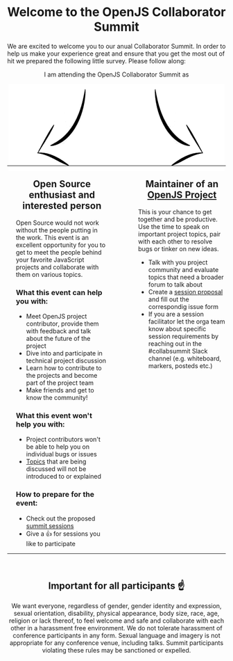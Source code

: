 <h1 align="center">Welcome to the OpenJS Collaborator Summit</h1>

We are excited to welcome you to our anual Collaborator Summit. In order to help us make your experience great and ensure that you get the most out of hit we prepared the following little survey. Please follow along:

<div align="center">I am attending the OpenJS Collaborator Summit as<div>
<p align="center">
  <img src="./assets/arrow.png" />
</p>

<table width="100%" style="position:relative; bottom: 30px;">
  <tr>
    <td width="50%" style="padding: 0 20px">
        <center><h2>Open Source enthusiast and interested person</h2></center>
        Open Source would not work without the people putting in the work. This event is an excellent opportunity for you to get to meet the people behind your favorite JavaScript projects and collaborate with them on various topics.<br>
        <h3>What this event <b>can</b> help you with:</h3>
        <ul>
          <li>Meet OpenJS project contributor, provide them with feedback and talk about the future of the project</li>
          <li>Dive into and participate in technical project discussion</li>
          <li>Learn how to contribute to the projects and become part of the project team</li>
          <li>Make friends and get to know the community!</li>
        </ul>
        <h3>What this event <b>won't</b> help you with:</h3>
        <ul>
          <li>Project contributors won't be able to help you on individual bugs or issues</li>
          <li><a href="https://github.com/openjs-foundation/summit/issues?q=is%3Aissue+is%3Aopen+sort%3Aupdated-desc+label%3A%22Austin+2020%22">Topics</a> that are being discussed will not be introduced to or explained</li>
        </ul>
        <h3>How to prepare for the event:</h3>
        <ul>
          <li>Check out the proposed <a href="https://github.com/openjs-foundation/summit/issues?q=is%3Aissue+is%3Aopen+sort%3Aupdated-desc+label%3A%22Austin+2020%22">summit sessions</a></li>
          <li>Give a 👍 for sessions you like to participate</li>
        </ul>
    </td>
    <td width="50%" style="padding: 0 0 0 50px; vertical-align: top;">
        <center><h2>Maintainer of an <a href="https://openjsf.org/projects/">OpenJS Project</a></h2></center>
        This is your chance to get together and be productive. Use the time to speak on important project topics, pair with each other to resolve bugs or tinker on new ideas.
        <ul>
          <li>Talk with you project community and evaluate topics that need a broader forum to talk about</li>
          <li>Create a <a href="https://github.com/openjs-foundation/summit/issues/new?assignees=christian-bromann%2C+jorydotcom%2C+keywordnew%2C+wesleytodd%2C+waleedashraf&labels=Austin+2020%2C+Collaborator+Summit%2C+Session+Proposal&template=summit-topic-proposal.md&title=Session+Proposal%3A+">session proposal</a> and fill out the correspondig issue form</li>
          <li>If you are a session facilitator let the orga team know about specific session requirements by reaching out in the #collabsummit Slack channel (e.g. whiteboard, markers, posteds etc.)</li>
        </ul>
    </td>
  </tr>
</table>

## Important for all participants ☝

We want everyone, regardless of gender, gender identity and expression, sexual orientation, disability, physical appearance, body size, race, age, religion or lack thereof, to feel welcome and safe and collaborate with each other in a harassment free environment. We do not tolerate harassment of conference participants in any form. Sexual language and imagery is not appropriate for any conference venue, including talks. Summit participants violating these rules may be sanctioned or expelled.
